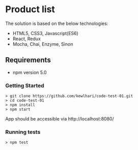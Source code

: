# Product list

The solution is based on the below technologies:

- HTML5, CSS3, Javascript(ES6)
- React, Redux
- Mocha, Chai, Enzyme, Sinon

## Requirements

- npm version 5.0


### Getting Started

```
> git clone https://github.com/kewlhari/code-test-01.git
> cd code-test-01
> npm install
> npm start
```

App should be accessible via http://localhost:8080/


### Running tests

```
> npm test
```
